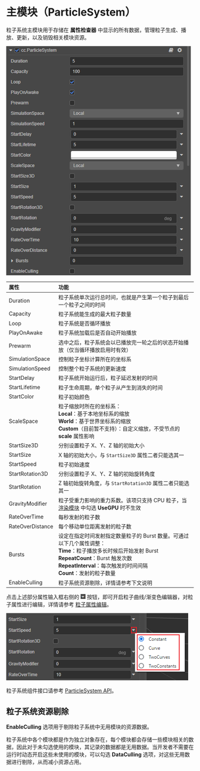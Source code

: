 # 主模块（ParticleSystem）

粒子系统主模块用于存储在 **属性检查器** 中显示的所有数据，管理粒子生成、播放、更新，以及销毁相关模块资源。

![main-module](main-module/main-module.png)

| 属性 | 功能 |
| :--              | :-- |
| Duration         | 粒子系统单次运行总时间，也就是产生第一个粒子到最后一个粒子之间的时间 |
| Capacity         | 粒子系统能生成的最大粒子数量 |
| Loop             | 粒子系统是否循环播放 |
| PlayOnAwake      | 粒子系统加载后是否自动开始播放 |
| Prewarm          | 选中之后，粒子系统会以已播放完一轮之后的状态开始播放（仅当循环播放启用时有效） |
| SimulationSpace  | 控制粒子坐标计算所在的坐标系 |
| SimulationSpeed  | 控制整个粒子系统的更新速度 |
| StartDelay       | 粒子系统开始运行后，粒子延迟发射的时间 |
| StartLifetime    | 粒子生命周期，单个粒子从产生到消失的时间 |
| StartColor       | 粒子初始颜色 |
| ScaleSpace       | 粒子缩放时所在的坐标系：<br>**Local**：基于本地坐标系的缩放<br>**World**：基于世界坐标系的缩放<br>**Custom**（目前暂不支持）：自定义缩放，不受节点的 **scale** 属性影响 |
| StartSize3D      | 分别设置粒子 X、Y、Z 轴的初始大小 |
| StartSize        | X 轴的初始大小，与 `StartSize3D` 属性二者只能选其一 |
| StartSpeed       | 粒子初始速度   |
| StartRotation3D  | 分别设置粒子 X、Y、Z 轴的初始旋转角度    |
| StartRotation    | Z 轴初始旋转角度，与 `StartRotation3D` 属性二者只能选其一 |
| GravityModifier  | 粒子受重力影响的重力系数。该项只支持 CPU 粒子，当 [渲染模块](./renderer.md) 中勾选 **UseGPU** 时不生效 |
| RateOverTime     | 每秒发射的粒子数 |
| RateOverDistance | 每个移动单位距离发射的粒子数 |
| Bursts           | 设定在指定时间发射指定数量粒子的 Burst 数量。可通过以下几个属性调整：<br>**Time**：粒子播放多长时候后开始发射 Burst<br>**RepeatCount**：Burst 触发次数<br>**RepeatInterval**：每次触发的时间间隔<br>**Count**：发射的粒子数量 |
| EnableCulling      | 粒子系统资源剔除，详情请参考下文说明   |

点击上述部分属性输入框右侧的 ![menu button](main-module/menu-button.png) 按钮，即可开启粒子曲线/渐变色编辑器，对粒子属性进行编辑，详情请参考 [粒子属性编辑](./editor/index.md)。

![set-pro](main-module/set-pro.png)

粒子系统组件接口请参考 [ParticleSystem API](__APIDOC__/zh/classes/particle.particlesystem.html)。

## 粒子系统资源剔除

**EnableCulling** 选项用于剔除粒子系统中无用模块的资源数据。

粒子系统中各个模块都是作为独立对象存在，每个模块都会存储一些模块相关的数据，因此对于未勾选使用的模块，其记录的数据都是无用数据。当开发者不需要在运行时动态开启这些未使用的模块，可以勾选 **DataCulling** 选项，对这些无用数据进行剔除，从而减小资源占用。
